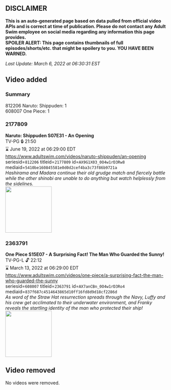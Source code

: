 ## DISCLAIMER
**This is an auto-generated page based on data pulled from official video APIs and is correct at time of publication. Please do not contact any Adult Swim employee on social media regarding any information this page provides.**  
**SPOILER ALERT: This page contains thumbnails of full episodes/shorts/etc. that might be spoilery to you. YOU HAVE BEEN WARNED.**  

_Last Update: March 6, 2022 at 06:30:31 EST_
## Video added
### Summary
812206 Naruto: Shippuden: 1  
608007 One Piece: 1  
### 2177809
**Naruto: Shippuden S07E31 - An Opening**  
TV-PG 🔒 21:50  
⌛ June 19, 2022 at 06:29:00 EDT  
https://www.adultswim.com/videos/naruto-shippuden/an-opening  
seriesid=`812206` titleid=`2177809` id=`AX9G1X03_0O4w1rD3Rw8` mediaid=`5410be160845581e0d0d2cef4ba3c73f86b9721a`  
_Hashirama and Madara continue their old grudge match and fiercely battle while the other shinobi are unable to do anything but watch helplessly from the sidelines._  
<a href="https://media.cdn.adultswim.com/uploads/20220301/thumbnails/2_22311354178-NarutoShippuden_379_AnOpening.png"><img src="https://media.cdn.adultswim.com/uploads/20220301/thumbnails/2_22311354178-NarutoShippuden_379_AnOpening.png" height="144px" /></a>
### 2363791
**One Piece S15E07 - A Surprising Fact! The Man Who Guarded the Sunny!**  
TV-PG-L 🔓 22:12  
⌛ March 13, 2022 at 06:29:00 EDT  
https://www.adultswim.com/videos/one-piece/a-surprising-fact-the-man-who-guarded-the-sunny  
seriesid=`608007` titleid=`2363791` id=`AX7anCBn_0O4w1rD3Ro4` mediaid=`837f687c4514643865d10ff16fd8d9d18cf2286d`  
_As word of the Straw Hat resurrection spreads through the Navy, Luffy and his crew get acclimated to their underwater environment, and Franky reveals the startling identity of the man who protected their ship!_  
<a href="https://media.cdn.adultswim.com/uploads/20220208/thumbnails/2_22281332330-OnePiece_523_ASurprisingFactTheManWhoGuardedTheSunny.png"><img src="https://media.cdn.adultswim.com/uploads/20220208/thumbnails/2_22281332330-OnePiece_523_ASurprisingFactTheManWhoGuardedTheSunny.png" height="144px" /></a>
## Video removed
No videos were removed.  
